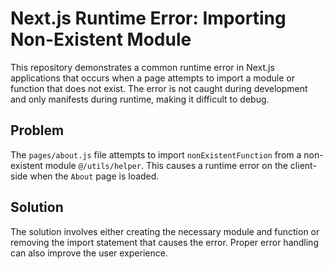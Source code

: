 # Next.js Runtime Error: Importing Non-Existent Module

This repository demonstrates a common runtime error in Next.js applications that occurs when a page attempts to import a module or function that does not exist.  The error is not caught during development and only manifests during runtime, making it difficult to debug.

## Problem

The `pages/about.js` file attempts to import `nonExistentFunction` from a non-existent module `@/utils/helper`. This causes a runtime error on the client-side when the `About` page is loaded.

## Solution

The solution involves either creating the necessary module and function or removing the import statement that causes the error.  Proper error handling can also improve the user experience.